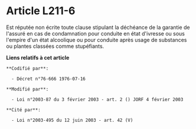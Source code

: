 # Article L211-6

Est réputée non écrite toute clause stipulant la déchéance de la garantie de l'assuré en cas de condamnation pour conduite en
état d'ivresse ou sous l'empire d'un état alcoolique ou pour conduite après usage de substances ou plantes classées comme
stupéfiants.

**Liens relatifs à cet article**

	**Codifié par**:

	  - Décret n°76-666 1976-07-16

	**Modifié par**:

	  - Loi n°2003-87 du 3 février 2003 - art. 2 () JORF 4 février 2003

	**Cité par**:

	  - Loi n°2003-495 du 12 juin 2003 - art. 42 (V)
